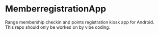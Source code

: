 # MemberregistrationApp
Range membership checkin and points registration kiosk app for Android. This repo should only be worked on by vibe coding.
